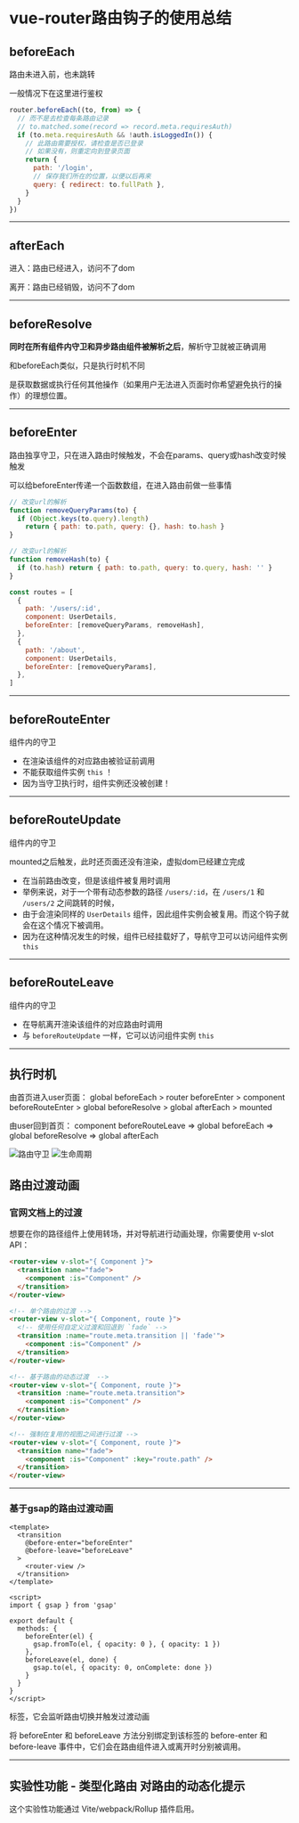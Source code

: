 # vue-router路由钩子的使用总结


## beforeEach

路由未进入前，也未跳转

一般情况下在这里进行鉴权

```js
router.beforeEach((to, from) => {
  // 而不是去检查每条路由记录
  // to.matched.some(record => record.meta.requiresAuth)
  if (to.meta.requiresAuth && !auth.isLoggedIn()) {
    // 此路由需要授权，请检查是否已登录
    // 如果没有，则重定向到登录页面
    return {
      path: '/login',
      // 保存我们所在的位置，以便以后再来
      query: { redirect: to.fullPath },
    }
  }
})
```

--- 

## afterEach

进入：路由已经进入，访问不了dom

离开：路由已经销毁，访问不了dom

---
## beforeResolve

**同时在所有组件内守卫和异步路由组件被解析之后**，解析守卫就被正确调用

和beforeEach类似，只是执行时机不同

是获取数据或执行任何其他操作（如果用户无法进入页面时你希望避免执行的操作）的理想位置。


---
## beforeEnter

路由独享守卫，只在进入路由时候触发，不会在params、query或hash改变时候触发

可以给beforeEnter传递一个函数数组，在进入路由前做一些事情

```js
// 改变url的解析
function removeQueryParams(to) {
  if (Object.keys(to.query).length)
    return { path: to.path, query: {}, hash: to.hash }
}

// 改变url的解析
function removeHash(to) {
  if (to.hash) return { path: to.path, query: to.query, hash: '' }
}

const routes = [
  {
    path: '/users/:id',
    component: UserDetails,
    beforeEnter: [removeQueryParams, removeHash],
  },
  {
    path: '/about',
    component: UserDetails,
    beforeEnter: [removeQueryParams],
  },
]


```

---
## beforeRouteEnter

组件内的守卫

- 在渲染该组件的对应路由被验证前调用
- 不能获取组件实例 `this` ！
- 因为当守卫执行时，组件实例还没被创建！

---
## beforeRouteUpdate

组件内的守卫

mounted之后触发，此时还页面还没有渲染，虚拟dom已经建立完成

- 在当前路由改变，但是该组件被复用时调用
- 举例来说，对于一个带有动态参数的路径 `/users/:id`，在 `/users/1` 和 `/users/2` 之间跳转的时候，
- 由于会渲染同样的 `UserDetails` 组件，因此组件实例会被复用。而这个钩子就会在这个情况下被调用。
- 因为在这种情况发生的时候，组件已经挂载好了，导航守卫可以访问组件实例 `this`

---
## beforeRouteLeave

组件内的守卫

- 在导航离开渲染该组件的对应路由时调用
- 与 `beforeRouteUpdate` 一样，它可以访问组件实例 `this`

---
## 执行时机

由首页进入user页面：
global beforeEach > router beforeEnter > component beforeRouteEnter > global beforeResolve > global afterEach > mounted

由user回到首页：
component beforeRouteLeave => global beforeEach => global beforeResolve => global afterEach

![路由守卫](https://img2018.cnblogs.com/blog/1384940/201809/1384940-20180905105407928-594613295.jpg)
![生命周期](https://images2018.cnblogs.com/blog/1384940/201809/1384940-20180904114306984-898239871.jpg)


## 路由过渡动画

### 官网文档上的过渡

想要在你的路径组件上使用转场，并对导航进行动画处理，你需要使用 v-slot API：

```html
<router-view v-slot="{ Component }">
  <transition name="fade">
    <component :is="Component" />
  </transition>
</router-view>
```

```html
<!-- 单个路由的过渡 -->
<router-view v-slot="{ Component, route }">
  <!-- 使用任何自定义过渡和回退到 `fade` -->
  <transition :name="route.meta.transition || 'fade'">
    <component :is="Component" />
  </transition>
</router-view>
```

```html
<!-- 基于路由的动态过渡  -->
<router-view v-slot="{ Component, route }">
  <transition :name="route.meta.transition">
    <component :is="Component" />
  </transition>
</router-view>
```

```html
<!-- 强制在复用的视图之间进行过渡 -->
<router-view v-slot="{ Component, route }">
  <transition name="fade">
    <component :is="Component" :key="route.path" />
  </transition>
</router-view>
```

---

### 基于gsap的路由过渡动画

```vue
<template>
  <transition
    @before-enter="beforeEnter"
    @before-leave="beforeLeave"
  >
    <router-view />
  </transition>
</template>

<script>
import { gsap } from 'gsap'

export default {
  methods: {
    beforeEnter(el) {
      gsap.fromTo(el, { opacity: 0 }, { opacity: 1 })
    },
    beforeLeave(el, done) {
      gsap.to(el, { opacity: 0, onComplete: done })
    }
  }
}
</script>
```

<transition> 标签，它会监听路由切换并触发过渡动画

将 beforeEnter 和 beforeLeave 方法分别绑定到该标签的 before-enter 和 before-leave 事件中，它们会在路由组件进入或离开时分别被调用。


---
## 实验性功能 - 类型化路由 对路由的动态化提示

这个实验性功能通过 Vite/webpack/Rollup 插件启用。

